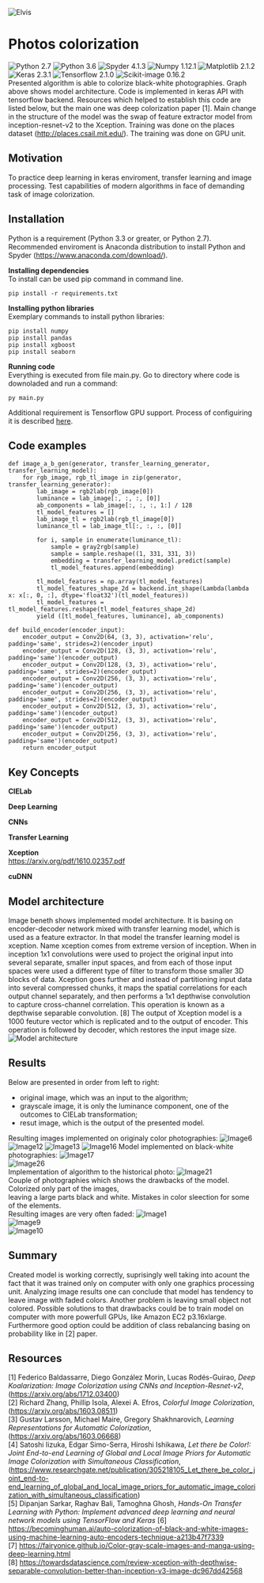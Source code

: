 ![Elvis](https://github.com/bluejurand/Photos-colorization/blob/master/results/elvis.jpg)  
# Photos colorization
![Python 2.7](https://img.shields.io/badge/python-2.7-blue.svg) 
![Python 3.6](https://img.shields.io/badge/python-3.3-blue.svg) 
![Spyder 4.1.3](https://img.shields.io/badge/spyder-4.1.3-black) 
![Numpy 1.12.1](https://img.shields.io/badge/numpy-1.12.1-yellow.svg) 
![Matplotlib 2.1.2](https://img.shields.io/badge/matplotlib-2.1.2-blue.svg) 
![Keras 2.3.1](https://img.shields.io/badge/keras-2.3.1-red) 
![Tensorflow 2.1.0](https://img.shields.io/badge/tensorflow-2.1.0-orange) 
![Scikit-image 0.16.2](https://img.shields.io/badge/scikit--image-0.16.2-yellowgreen)  
Presented algorithm is able to colorize black-white photographies. Graph above shows model architecture. 
Code is implemented in keras API with tensorflow backend. Resources which helped to establish this code 
are listed below, but the main one was deep colorization paper [1]. Main change in the structure of the
model was the swap of feature extractor model from inception-resnet-v2 to the Xception.
Training was done on the places dataset (http://places.csail.mit.edu/).
The training was done on GPU unit.  

## Motivation

To practice deep learning in keras enviroment, transfer learning and image processing.
Test capabilities of modern algorithms in face of demanding task of image colorization.

## Installation

Python is a requirement (Python 3.3 or greater, or Python 2.7). Recommended enviroment is Anaconda distribution to install Python and Spyder (https://www.anaconda.com/download/).

__Installing dependencies__  
To install can be used pip command in command line.  
  
	pip install -r requirements.txt

__Installing python libraries__  
Exemplary commands to install python libraries:
 
	pip install numpy  
	pip install pandas  
	pip install xgboost  
	pip install seaborn 

__Running code__  
Everything is executed from file main.py. Go to directory where code is downoladed and run a command: 

	py main.py
	
Additional requirement is Tensorflow GPU support. Process of configuiring it is described [here](https://www.tensorflow.org/install/gpu).

## Code examples

	def image_a_b_gen(generator, transfer_learning_generator, transfer_learning_model):
		for rgb_image, rgb_tl_image in zip(generator, transfer_learning_generator):
			lab_image = rgb2lab(rgb_image[0])
			luminance = lab_image[:, :, :, [0]]
			ab_components = lab_image[:, :, :, 1:] / 128
			tl_model_features = []
			lab_image_tl = rgb2lab(rgb_tl_image[0])
			luminance_tl = lab_image_tl[:, :, :, [0]]

			for i, sample in enumerate(luminance_tl):
				sample = gray2rgb(sample)
				sample = sample.reshape((1, 331, 331, 3))
				embedding = transfer_learning_model.predict(sample)
				tl_model_features.append(embedding)

			tl_model_features = np.array(tl_model_features)
			tl_model_features_shape_2d = backend.int_shape(Lambda(lambda x: x[:, 0, :], dtype='float32')(tl_model_features))
			tl_model_features = tl_model_features.reshape(tl_model_features_shape_2d)
			yield ([tl_model_features, luminance], ab_components) 
<!-- -->
	def build_encoder(encoder_input):
		encoder_output = Conv2D(64, (3, 3), activation='relu', padding='same', strides=2)(encoder_input)
		encoder_output = Conv2D(128, (3, 3), activation='relu', padding='same')(encoder_output)
		encoder_output = Conv2D(128, (3, 3), activation='relu', padding='same', strides=2)(encoder_output)
		encoder_output = Conv2D(256, (3, 3), activation='relu', padding='same')(encoder_output)
		encoder_output = Conv2D(256, (3, 3), activation='relu', padding='same', strides=2)(encoder_output)
		encoder_output = Conv2D(512, (3, 3), activation='relu', padding='same')(encoder_output)
		encoder_output = Conv2D(512, (3, 3), activation='relu', padding='same')(encoder_output)
		encoder_output = Conv2D(256, (3, 3), activation='relu', padding='same')(encoder_output)
		return encoder_output

## Key Concepts
__CIELab__

__Deep Learning__

__CNNs__

__Transfer Learning__

__Xception__  
https://arxiv.org/pdf/1610.02357.pdf

__cuDNN__
  
## Model architecture  
Image beneth shows implemented model architecture. It is basing on encoder-decoder network mixed with
transfer learning model, which is used as a feature extractor. In that model the transfer learning
model is xception. Name xception comes from extreme version of inception. When in inception 1x1 convolutions
were used to project the original input into several separate, smaller input spaces, and from each of those
input spaces were used a different type of filter to transform those smaller 3D blocks of data. Xception
goes further and instead of partitioning input data into several compressed chunks, it maps the spatial
correlations for each output channel separately, and then performs a 1x1 depthwise convolution to capture
cross-channel correlation. This operation is known as a depthwise separable convolution. [8]
The output of Xception model is a 1000 feuture vector which is replicated and to the output of encoder.
This operation is followed by decoder, which restores the input image size.
![Model architecture](https://github.com/bluejurand/Photos-colorization/blob/master/model_architecture_xception.png)

## Results
Below are presented in order from left to right:
- original image, which was an input to the algorithm;  
- grayscale image, it is only the luminance component, one of the outcomes to CIELab transformation;  
- resut image, which is the output of the presented model.  

Resulting images implemented on originaly color photographies:
![Image6](https://github.com/bluejurand/Photos-colorization/blob/master/results/image6.jpg)
![Image12](https://github.com/bluejurand/Photos-colorization/blob/master/results/image12.jpg)
![Image13](https://github.com/bluejurand/Photos-colorization/blob/master/results/image13.jpg)
![Image16](https://github.com/bluejurand/Photos-colorization/blob/master/results/image16.jpg) 
Model implemented on black-white photographies:
![Image17](https://github.com/bluejurand/Photos-colorization/blob/master/results/image17.jpg)  
![Image26](https://github.com/bluejurand/Photos-colorization/blob/master/results/image26.jpg)  
Implementation of algorithm to the historical photo:
![Image21](https://github.com/bluejurand/Photos-colorization/blob/master/results/image21.jpg)  
Couple of photographies which shows the drawbacks of the model. Colorized only part of the images,  
leaving a large parts black and white. Mistakes in color sleection for some of the elements.  
Resulting images are very often faded:
![Image1](https://github.com/bluejurand/Photos-colorization/blob/master/results/image1.jpg)  
![Image9](https://github.com/bluejurand/Photos-colorization/blob/master/results/image9.jpg)  
![Image10](https://github.com/bluejurand/Photos-colorization/blob/master/results/image10.jpg)  
## Summary  
Created model is working correctly, suprisingly well taking into acount the fact that it was trained only
on computer with only one graphics processing unit. Analyzing image results one can conclude that model
has tendency to leave image with faded colors. Another problem is leaving small object not colored.
Possible solutions to that drawbacks could be to train model on computer with more powerfull GPUs,
like Amazon EC2 p3.16xlarge. Furthermore good option could be addition of class rebalancing basing on
probability like in [2] paper.  

## Resources
[1] Federico Baldassarre, Diego González Morin, Lucas Rodés-Guirao, *Deep Koalarization: Image Colorization using CNNs and Inception-Resnet-v2*,
(https://arxiv.org/abs/1712.03400)  
[2] Richard Zhang, Phillip Isola, Alexei A. Efros, *Colorful Image Colorization*,
(https://arxiv.org/abs/1603.08511)  
[3] Gustav Larsson, Michael Maire, Gregory Shakhnarovich, *Learning Representations for Automatic Colorization*,
(https://arxiv.org/abs/1603.06668)  
[4] Satoshi Iizuka, Edgar Simo-Serra, Hiroshi Ishikawa, *Let there be Color!: Joint End-to-end Learning of Global and Local Image Priors 
for Automatic Image Colorization with Simultaneous Classification*,
(https://www.researchgate.net/publication/305218105_Let_there_be_color_joint_end-to-end_learning_of_global_and_local_image_priors_for_automatic_image_colorization_with_simultaneous_classification)  
[5] Dipanjan Sarkar, Raghav Bali, Tamoghna Ghosh, *Hands-On Transfer Learning with Python: Implement advanced deep learning and neural network models using TensorFlow and Keras*
[6] https://becominghuman.ai/auto-colorization-of-black-and-white-images-using-machine-learning-auto-encoders-technique-a213b47f7339  
[7] https://fairyonice.github.io/Color-gray-scale-images-and-manga-using-deep-learning.html  
[8] https://towardsdatascience.com/review-xception-with-depthwise-separable-convolution-better-than-inception-v3-image-dc967dd42568